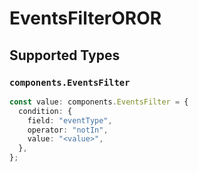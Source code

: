# EventsFilterOROR


## Supported Types

### `components.EventsFilter`

```typescript
const value: components.EventsFilter = {
  condition: {
    field: "eventType",
    operator: "notIn",
    value: "<value>",
  },
};
```

